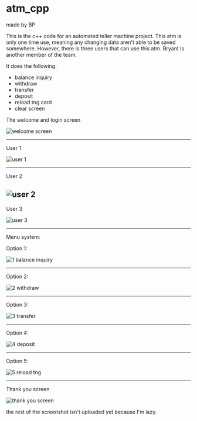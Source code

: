 # atm_cpp
made by BP

This is the c++ code for an automated teller machine project.
This atm is only one time use, meaning any changing data aren't able to be saved somewhere.
However, there is three users that can use this atm.
Bryant is another member of the team.

It does the following:
* balance inquiry
* withdraw
* transfer
* deposit
* reload tng card
* clear screen

The welcome and login screen

![welcome screen](https://user-images.githubusercontent.com/106984547/174469970-2e63015c-f87d-4973-bfbd-0f88614aa2c3.png)

-----------------------------------------------------------------------
User 1

![user 1](https://user-images.githubusercontent.com/106984547/174758026-d2732e6b-2ec3-493f-b39d-504dd21e56b4.png)

-----------------------------------------------------------------------
User 2

![user 2](https://user-images.githubusercontent.com/106984547/174758084-fc8ccd4e-d439-4a29-8fcf-86b716ff91f3.png)
-----------------------------------------------------------------------

User 3

![user 3](https://user-images.githubusercontent.com/106984547/174758391-d4e95761-587f-4a6c-8bf5-e4783b4c82c9.png)

-----------------------------------------------------------------------
Menu system:

Option 1:

![1  balance inquiry](https://user-images.githubusercontent.com/106984547/174481216-7ec1df55-cba1-491e-be72-8586f70783f2.png)

-----------------------------------------------------------------------
Option 2:

![2  withdraw](https://user-images.githubusercontent.com/106984547/174757661-9c52905d-0cbd-42f3-9fee-a05e2ce38464.png)

-----------------------------------------------------------------------
Option 3:

![3  transfer](https://user-images.githubusercontent.com/106984547/174757729-79ecf3d1-046f-488c-8783-234c80ac587c.png)

-----------------------------------------------------------------------

Option 4:

![4  deposit](https://user-images.githubusercontent.com/106984547/174757872-3ecfa928-0e92-482b-8005-799b0ca5d67b.png)

-----------------------------------------------------------------------
Option 5:

![5  reload tng](https://user-images.githubusercontent.com/106984547/174757897-7779ee61-b00c-4e57-97ed-0bc126352ab3.png)

-----------------------------------------------------------------------
Thank you screen

![thank you screen](https://user-images.githubusercontent.com/106984547/174469987-fbe8d79b-7894-42c4-88d3-84659edd6046.png)

the rest of the screenshot isn't uploaded yet because I'm lazy.
